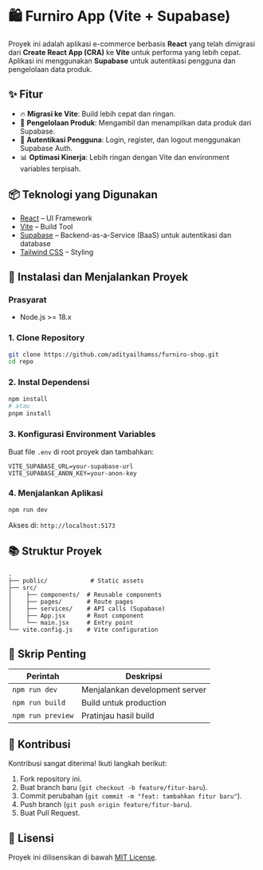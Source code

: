 # 🛍️ Furniro App (Vite + Supabase)

Proyek ini adalah aplikasi e-commerce berbasis **React** yang telah dimigrasi dari **Create React App (CRA)** ke **Vite** untuk performa yang lebih cepat. Aplikasi ini menggunakan **Supabase** untuk autentikasi pengguna dan pengelolaan data produk.

## ✨ Fitur

- 🔥 **Migrasi ke Vite**: Build lebih cepat dan ringan.
- 🛒 **Pengelolaan Produk**: Mengambil dan menampilkan data produk dari Supabase.
- 🔐 **Autentikasi Pengguna**: Login, register, dan logout menggunakan Supabase Auth.
- 📊 **Optimasi Kinerja**: Lebih ringan dengan Vite dan environment variables terpisah.

## 📦 Teknologi yang Digunakan

- [React](https://react.dev) – UI Framework
- [Vite](https://vitejs.dev) – Build Tool
- [Supabase](https://supabase.io) – Backend-as-a-Service (BaaS) untuk autentikasi dan database
- [Tailwind CSS](https://tailwindcss.com) – Styling

## 🚀 Instalasi dan Menjalankan Proyek

### Prasyarat
- Node.js >= 18.x

### 1. Clone Repository
```bash
git clone https://github.com/adityailhamss/furniro-shop.git
cd repo
```

### 2. Instal Dependensi
```bash
npm install
# atau
pnpm install
```

### 3. Konfigurasi Environment Variables
Buat file `.env` di root proyek dan tambahkan:

```
VITE_SUPABASE_URL=your-supabase-url
VITE_SUPABASE_ANON_KEY=your-anon-key
```

### 4. Menjalankan Aplikasi
```bash
npm run dev
```
Akses di: `http://localhost:5173`

## 📚 Struktur Proyek

```
.
├── public/            # Static assets
├── src/
│    ├── components/  # Reusable components
│    ├── pages/       # Route pages
│    ├── services/    # API calls (Supabase)
│    ├── App.jsx      # Root component
│    └── main.jsx     # Entry point
└── vite.config.js    # Vite configuration
```

## 📜 Skrip Penting

| Perintah          | Deskripsi                   |
|-------------------|-----------------------------|
| `npm run dev`     | Menjalankan development server |
| `npm run build`   | Build untuk production         |
| `npm run preview` | Pratinjau hasil build          |

## 📢 Kontribusi

Kontribusi sangat diterima! Ikuti langkah berikut:
1. Fork repository ini.
2. Buat branch baru (`git checkout -b feature/fitur-baru`).
3. Commit perubahan (`git commit -m "feat: tambahkan fitur baru"`).
4. Push branch (`git push origin feature/fitur-baru`).
5. Buat Pull Request.

## 📄 Lisensi

Proyek ini dilisensikan di bawah [MIT License](LICENSE).

